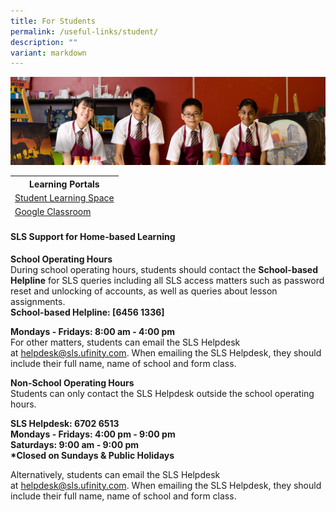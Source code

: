 ```yaml
---
title: For Students
permalink: /useful-links/student/
description: ""
variant: markdown
---
```

![](/images/useful%20links.jpg)
<table>
<thead>
  <tr>
<th>Learning Portals</th>
 
 </tr><tr>
	 <td> <a href="https://vle.learning.moe.edu.sg/">Student Learning Space</a></td>
 
  </tr>
  <tr>
 </tr><tr>
	 <td> <a href="https://classroom.google.com/">Google Classroom</a></td>
  </tr>
 

</thead></table>


#### **SLS Support for Home-based Learning**  
**School Operating Hours**  
During school operating hours, students should contact the&nbsp;**School-based Helpline**&nbsp;for SLS queries including all SLS access matters such as password reset and unlocking of accounts, as well as queries about lesson assignments.  
**School-based Helpline:&nbsp;[6456 1336]**  
  
**Mondays - Fridays: 8:00 am - 4:00 pm**  
For other matters, students can email the SLS Helpdesk at&nbsp;[helpdesk@sls.ufinity.com](mailto:helpdesk@sls.ufinity.com). When emailing the SLS Helpdesk, they should include their full name, name of school and form class.  
  
**Non-School Operating Hours**  
Students can only contact the SLS Helpdesk outside the school operating hours.  
  
**SLS Helpdesk: 6702 6513  
Mondays - Fridays: 4:00 pm - 9:00 pm  
Saturdays: 9:00 am - 9:00 pm  
\*Closed on Sundays &amp; Public Holidays**  
  
Alternatively, students can email the SLS Helpdesk at&nbsp;[helpdesk@sls.ufinity.com](mailto:helpdesk@sls.ufinity.com). When emailing the SLS Helpdesk, they should include their full name, name of school and form class.